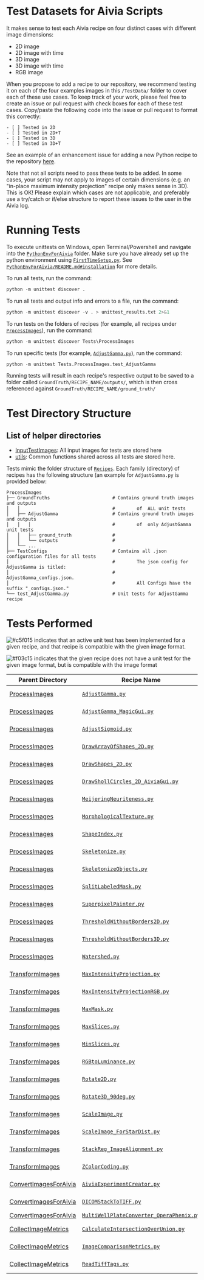 # Test Datasets for Aivia Scripts

It makes sense to test each Aivia recipe on four distinct cases with different image dimensions:

* 2D image
* 2D image with time
* 3D image
* 3D image with time
* RGB image

When you propose to add a recipe to our repository, we recommend testing it on each of the four examples images in this `/TestData/` folder to cover each of these use cases. To keep track of your work, please feel free to create an issue or pull request with check boxes for each of these test cases. Copy/paste the following code into the issue or pull request to format this correctly:

```
- [ ] Tested in 2D
- [ ] Tested in 2D+T
- [ ] Tested in 3D
- [ ] Tested in 3D+T
```

See an example of an enhancement issue for adding a new Python recipe to the repository [here](https://github.com/AiviaCommunity/PythonForAivia/issues/3).

Note that not all scripts need to pass these tests to be added. In some cases, your script may not apply to images of certain dimensions (e.g. an "in-place maximum intensity projection" recipe only makes sense in 3D). This is OK! Please explain which cases are not applicable, and preferably use a try/catch or if/else structure to report these issues to the user in the Aivia log.

# Running Tests

To execute unittests on Windows, open Terminal/Powershell and navigate into the [`PythonEnvForAivia`](./) folder. Make sure you have already set up the python environment using [`FirstTimeSetup.py`](../FirstTimeSetup.py). See [`PythonEnvForAivia/README.md#installation`](../README.md#installation) for more details.


To run all tests, run the command:
```python
python -m unittest discover .
```

To run all tests and output info and errors to a file, run the command:
```python
python -m unittest discover -v . > unittest_results.txt 2>&1
```

To run tests on the folders of recipes (for example, all recipes under [`ProcessImages`](../Recipes/ProcessImages/)), run the command:
```python
python -m unittest discover Tests\ProcessImages
```

To run specific tests (for example, [`AdjustGamma.py`](../Recipes/ProcessImages/AdjustGamma.py)), run the command:
```python
python -m unittest Tests.ProcessImages.test_AdjustGamma
```

Running tests will result in each recipe's respective output to be saved to a folder called `GroundTruth/RECIPE_NAME/outputs/`, which is then cross referenced against `GroundTruth/RECIPE_NAME/ground_truth/`

# Test Directory Structure

## List of helper directories
- [InputTestImages](../Tests/InputTestImages/): All input images for tests are stored here
- [utils](../Tests/utils/): Common functions shared across all tests are stored here.


Tests mimic the folder structure of [`Recipes`](../Recipes/). Each family (directory) of recipes has the following structure (an example for `AdjustGamma.py` is provided below:
```
ProcessImages
├── GroundTruths                       # Contains ground truth images and outputs
│   │                                  #        of  ALL unit tests
│   ├── AdjustGamma                    # Contains ground truth images and outputs
│   │   │                              #        of  only AdjustGamma unit tests
│   │   ├── ground_truth               #
│   │   └── outputs                    #
│   └── ...
├── TestConfigs                        # Contains all .json configuration files for all tests
│                                      #        The json config for AdjustGamma is titled:
│                                      #        AdjustGamma_configs.json.
│                                      #        All Configs have the suffix "_configs.json."
└── test_AdjustGamma.py                # Unit tests for AdjustGamma recipe
```

# Tests Performed

![#c5f015](https://placehold.co/15x15/c5f015/c5f015.png) indicates that an active unit test has been implemented for a given recipe, and that recipe is compatible with the given image format.

![#f03c15](https://placehold.co/15x15/f03c15/f03c15.png) indicates that the given recipe does not have a unit test for the given image format, but is compatible with the image format

Parent Directory | Recipe Name | 2D | 2D +T | 3D | 3D+T | RGB
-|-|-|-|-|-|-
[ProcessImages](../Recipes/ProcessImages)| [`AdjustGamma.py`](../Recipes/ProcessImages/AdjustGamma.py)|	![#c5f015](https://placehold.co/15x15/c5f015/c5f015.png)	|	![#c5f015](https://placehold.co/15x15/c5f015/c5f015.png)	|	![#c5f015](https://placehold.co/15x15/c5f015/c5f015.png)	|	![#c5f015](https://placehold.co/15x15/c5f015/c5f015.png)	|	![#c5f015](https://placehold.co/15x15/c5f015/c5f015.png)	
[ProcessImages](../Recipes/ProcessImages)| [`AdjustGamma_MagicGui.py`](../Recipes/ProcessImages/AdjustGamma_MagicGui.py)|	![#c5f015](https://placehold.co/15x15/c5f015/c5f015.png)	|	![#c5f015](https://placehold.co/15x15/c5f015/c5f015.png)	|	![#c5f015](https://placehold.co/15x15/c5f015/c5f015.png)	|	![#c5f015](https://placehold.co/15x15/c5f015/c5f015.png)	|	![#c5f015](https://placehold.co/15x15/c5f015/c5f015.png)	
[ProcessImages](../Recipes/ProcessImages)| [`AdjustSigmoid.py`](../Recipes/ProcessImages/AdjustSigmoid.py)|	![#c5f015](https://placehold.co/15x15/c5f015/c5f015.png)	|	![#c5f015](https://placehold.co/15x15/c5f015/c5f015.png)	|	![#c5f015](https://placehold.co/15x15/c5f015/c5f015.png)	|	![#c5f015](https://placehold.co/15x15/c5f015/c5f015.png)	|	![#c5f015](https://placehold.co/15x15/c5f015/c5f015.png)	
[ProcessImages](../Recipes/ProcessImages)| [`DrawArrayOfShapes_2D.py`](../Recipes/ProcessImages/DrawArrayOfShapes_2D.py)|	![#c5f015](https://placehold.co/15x15/c5f015/c5f015.png)	|	![#c5f015](https://placehold.co/15x15/c5f015/c5f015.png)	|		|		|		
[ProcessImages](../Recipes/ProcessImages)| [`DrawShapes_2D.py`](../Recipes/ProcessImages/DrawShapes_2D.py)|	![#c5f015](https://placehold.co/15x15/c5f015/c5f015.png)	|	![#c5f015](https://placehold.co/15x15/c5f015/c5f015.png)	|		|		|		
[ProcessImages](../Recipes/ProcessImages)| [`DrawShollCircles_2D_AiviaGui.py`](../Recipes/ProcessImages/DrawShollCircles_2D_AiviaGui.py)|	![#c5f015](https://placehold.co/15x15/c5f015/c5f015.png)	|	![#c5f015](https://placehold.co/15x15/c5f015/c5f015.png)	|		|		|		
[ProcessImages](../Recipes/ProcessImages)| [`MeijeringNeuriteness.py`](../Recipes/ProcessImages/MeijeringNeuriteness.py)|	![#c5f015](https://placehold.co/15x15/c5f015/c5f015.png)	|		|	![#c5f015](https://placehold.co/15x15/c5f015/c5f015.png)	|		|		![#c5f015](https://placehold.co/15x15/c5f015/c5f015.png)
[ProcessImages](../Recipes/ProcessImages)| [`MorphologicalTexture.py`](../Recipes/ProcessImages/MorphologicalTexture.py)|	![#c5f015](https://placehold.co/15x15/c5f015/c5f015.png)	|	![#c5f015](https://placehold.co/15x15/c5f015/c5f015.png)	|	![#c5f015](https://placehold.co/15x15/c5f015/c5f015.png)	|	![#c5f015](https://placehold.co/15x15/c5f015/c5f015.png)	|		
[ProcessImages](../Recipes/ProcessImages)| [`ShapeIndex.py`](../Recipes/ProcessImages/ShapeIndex.py)|	![#c5f015](https://placehold.co/15x15/c5f015/c5f015.png)	|	![#c5f015](https://placehold.co/15x15/c5f015/c5f015.png)	|	![#c5f015](https://placehold.co/15x15/c5f015/c5f015.png)	|	![#c5f015](https://placehold.co/15x15/c5f015/c5f015.png)	|		
[ProcessImages](../Recipes/ProcessImages)| [`Skeletonize.py`](../Recipes/ProcessImages/Skeletonize.py)|	![#c5f015](https://placehold.co/15x15/c5f015/c5f015.png)	|	![#c5f015](https://placehold.co/15x15/c5f015/c5f015.png)	|	![#c5f015](https://placehold.co/15x15/c5f015/c5f015.png)	|	![#c5f015](https://placehold.co/15x15/c5f015/c5f015.png)	|		
[ProcessImages](../Recipes/ProcessImages)| [`SkeletonizeObjects.py`](../Recipes/ProcessImages/SkeletonizeObjects.py)|		|	![#c5f015](https://placehold.co/15x15/c5f015/c5f015.png)	|		|	![#c5f015](https://placehold.co/15x15/c5f015/c5f015.png)	|		
[ProcessImages](../Recipes/ProcessImages)| [`SplitLabeledMask.py`](../Recipes/ProcessImages/SplitLabeledMask.py)|	![#c5f015](https://placehold.co/15x15/c5f015/c5f015.png)	|		|	![#c5f015](https://placehold.co/15x15/c5f015/c5f015.png)	|		|		
[ProcessImages](../Recipes/ProcessImages)| [`SuperpixelPainter.py`](../Recipes/ProcessImages/SuperpixelPainter.py)|	![#c5f015](https://placehold.co/15x15/c5f015/c5f015.png)	|		|		|		|		
[ProcessImages](../Recipes/ProcessImages)| [`ThresholdWithoutBorders2D.py`](../Recipes/ProcessImages/ThresholdWithoutBorders2D.py)|	![#c5f015](https://placehold.co/15x15/c5f015/c5f015.png)	|	![#c5f015](https://placehold.co/15x15/c5f015/c5f015.png)	|		|		|		
[ProcessImages](../Recipes/ProcessImages)| [`ThresholdWithoutBorders3D.py`](../Recipes/ProcessImages/ThresholdWithoutBorders3D.py)|		|		|	![#c5f015](https://placehold.co/15x15/c5f015/c5f015.png)	|	![#c5f015](https://placehold.co/15x15/c5f015/c5f015.png)	|		
[ProcessImages](../Recipes/ProcessImages)| [`Watershed.py`](../Recipes/ProcessImages/Watershed.py)|		|	![#c5f015](https://placehold.co/15x15/c5f015/c5f015.png)	|	![#c5f015](https://placehold.co/15x15/c5f015/c5f015.png)	|	![#c5f015](https://placehold.co/15x15/c5f015/c5f015.png)	|		
[TransformImages](../Recipes/TransformImages)| [`MaxIntensityProjection.py`](../Recipes/TransformImages/MaxIntensityProjection.py)|		|		|	![#c5f015](https://placehold.co/15x15/c5f015/c5f015.png)	|		|	
[TransformImages](../Recipes/TransformImages)| [`MaxIntensityProjectionRGB.py`](../Recipes/TransformImages/MaxIntensityProjectionRGB.py)|		|		|	![#c5f015](https://placehold.co/15x15/c5f015/c5f015.png)	|		|	
[TransformImages](../Recipes/TransformImages)| [`MaxMask.py`](../Recipes/TransformImages/MaxMask.py)|	![#c5f015](https://placehold.co/15x15/c5f015/c5f015.png)	|	![#c5f015](https://placehold.co/15x15/c5f015/c5f015.png)	|	![#c5f015](https://placehold.co/15x15/c5f015/c5f015.png)	|	![#c5f015](https://placehold.co/15x15/c5f015/c5f015.png)	|	
[TransformImages](../Recipes/TransformImages)| [`MaxSlices.py`](../Recipes/TransformImages/MaxSlices.py)|		|		|	![#c5f015](https://placehold.co/15x15/c5f015/c5f015.png)	|	![#c5f015](https://placehold.co/15x15/c5f015/c5f015.png)	|	
[TransformImages](../Recipes/TransformImages)| [`MinSlices.py`](../Recipes/TransformImages/MinSlices.py)|		|		|	![#c5f015](https://placehold.co/15x15/c5f015/c5f015.png)	|	![#c5f015](https://placehold.co/15x15/c5f015/c5f015.png)	|	
[TransformImages](../Recipes/TransformImages)| [`RGBtoLuminance.py`](../Recipes/TransformImages/RGBtoLuminance.py)|		|		|		|		|	![#c5f015](https://placehold.co/15x15/c5f015/c5f015.png)
[TransformImages](../Recipes/TransformImages)| [`Rotate2D.py`](../Recipes/TransformImages/Rotate2D.py)|	![#c5f015](https://placehold.co/15x15/c5f015/c5f015.png)	|		|		|		|	
[TransformImages](../Recipes/TransformImages)| [`Rotate3D_90deg.py`](../Recipes/TransformImages/Rotate3D_90deg.py)|		|		|	![#c5f015](https://placehold.co/15x15/c5f015/c5f015.png)	|		|	
[TransformImages](../Recipes/TransformImages)| [`ScaleImage.py`](../Recipes/TransformImages/ScaleImage.py)|	![#c5f015](https://placehold.co/15x15/c5f015/c5f015.png)	|	![#c5f015](https://placehold.co/15x15/c5f015/c5f015.png)	|	![#c5f015](https://placehold.co/15x15/c5f015/c5f015.png)	|	![#c5f015](https://placehold.co/15x15/c5f015/c5f015.png)	|	
[TransformImages](../Recipes/TransformImages)| [`ScaleImage_ForStarDist.py`](../Recipes/TransformImages/ScaleImage_ForStarDist.py)|	![#c5f015](https://placehold.co/15x15/c5f015/c5f015.png)	|	![#c5f015](https://placehold.co/15x15/c5f015/c5f015.png)	|	![#c5f015](https://placehold.co/15x15/c5f015/c5f015.png)	|	![#c5f015](https://placehold.co/15x15/c5f015/c5f015.png)	|	
[TransformImages](../Recipes/TransformImages)| [`StackReg_ImageAlignment.py`](../Recipes/TransformImages/StackReg_ImageAlignment.py)|		|	![#c5f015](https://placehold.co/15x15/c5f015/c5f015.png)	|		|		|	
[TransformImages](../Recipes/TransformImages)| [`ZColorCoding.py`](../Recipes/TransformImages/ZColorCoding.py)|		|	![#c5f015](https://placehold.co/15x15/c5f015/c5f015.png)	|	![#c5f015](https://placehold.co/15x15/c5f015/c5f015.png)	|	![#c5f015](https://placehold.co/15x15/c5f015/c5f015.png)	|	
[ConvertImagesForAivia](../Recipes/ConvertImagesForAivia)| [`AiviaExperimentCreator.py`](../Recipes/ConvertImagesForAivia/AiviaExperimentCreator.py)|	![#c5f015](https://placehold.co/15x15/c5f015/c5f015.png)	|	![#f03c15](https://placehold.co/15x15/f03c15/f03c15.png)	|	![#f03c15](https://placehold.co/15x15/f03c15/f03c15.png)	|	![#f03c15](https://placehold.co/15x15/f03c15/f03c15.png)	|	![#f03c15](https://placehold.co/15x15/f03c15/f03c15.png)
[ConvertImagesForAivia](../Recipes/ConvertImagesForAivia)| [`DICOMStackToTIFF.py`](../Recipes/ConvertImagesForAivia/DICOMStackToTIFF.py)|		|		|	![#c5f015](https://placehold.co/15x15/c5f015/c5f015.png)	|		|	
[ConvertImagesForAivia](../Recipes/ConvertImagesForAivia)| [`MultiWellPlateConverter_OperaPhenix.py`](../Recipes/ConvertImagesForAivia/MultiWellPlateConverter_OperaPhenix.py)|		|		|		|		|	
[CollectImageMetrics](../Recipes/CollectImageMetrics)| [`CalculateIntersectionOverUnion.py`](../Recipes/CollectImageMetrics/CalculateIntersectionOverUnion.py)	|	![#c5f015](https://placehold.co/15x15/c5f015/c5f015.png)	|	![#c5f015](https://placehold.co/15x15/c5f015/c5f015.png)	|	![#c5f015](https://placehold.co/15x15/c5f015/c5f015.png)	|	![#c5f015](https://placehold.co/15x15/c5f015/c5f015.png)	|	
[CollectImageMetrics](../Recipes/CollectImageMetrics)| [`ImageComparisonMetrics.py`](../Recipes/CollectImageMetrics/ImageComparisonMetrics.py)	|	![#c5f015](https://placehold.co/15x15/c5f015/c5f015.png)	|	![#c5f015](https://placehold.co/15x15/c5f015/c5f015.png)	|	![#c5f015](https://placehold.co/15x15/c5f015/c5f015.png)	|	![#c5f015](https://placehold.co/15x15/c5f015/c5f015.png)	|	![#c5f015](https://placehold.co/15x15/c5f015/c5f015.png)
[CollectImageMetrics](../Recipes/CollectImageMetrics)| [`ReadTiffTags.py`](../Recipes/CollectImageMetrics/ReadTiffTags.py)	|	![#f03c15](https://placehold.co/15x15/f03c15/f03c15.png)	|	![#f03c15](https://placehold.co/15x15/f03c15/f03c15.png)	|	![#f03c15](https://placehold.co/15x15/f03c15/f03c15.png)	|	![#f03c15](https://placehold.co/15x15/f03c15/f03c15.png)	|	![#f03c15](https://placehold.co/15x15/f03c15/f03c15.png)

